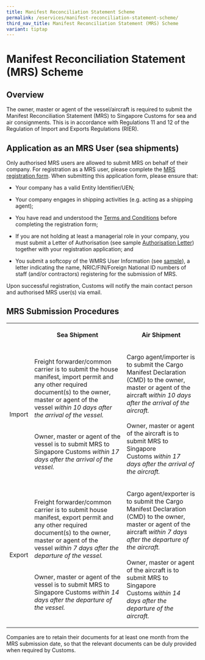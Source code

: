 ```yaml
---
title: Manifest Reconciliation Statement Scheme
permalink: /eservices/manifest-reconciliation-statement-scheme/
third_nav_title: Manifest Reconciliation Statement (MRS) Scheme
variant: tiptap
---
```

<h1>Manifest Reconciliation Statement (MRS) Scheme</h1>
<h2>Overview</h2>
<p>The owner, master or agent of the vessel/aircraft is required to submit
the Manifest Reconciliation Statement (MRS) to Singapore Customs for sea
and air consignments. This is in accordance with Regulations 11 and 12
of the Regulation of Import and Exports Regulations (RIER).</p>
<h2>Application as an MRS User (sea shipments)</h2>
<p>Only authorised MRS users are allowed to submit MRS on behalf of their
company. For registration as a MRS user, please complete the <a href="https://go.gov.sg/mrs-registration-form" rel="noopener noreferrer nofollow" target="_blank">MRS registration form</a>.
When submitting this application form, please ensure that:</p>
<ul data-tight="true" class="tight">
<li>
<p>Your company has a valid Entity Identifier/UEN;</p>
</li>
<li>
<p>Your company engages in shipping activities (e.g. acting as a shipping
agent);</p>
</li>
<li>
<p>You have read and understood the <a href="/eservices/manifest-reconciliation-statement-scheme/manifest-reconciliation-statement-scheme-terms-and-conditions" rel="noopener noreferrer nofollow" target="_blank">Terms and Conditions</a> before
completing the registration form;</p>
</li>
<li>
<p>If you are not holding at least a managerial role in your company, you
must submit a Letter of Authorisation (see sample <a href="/files/eservices/mrs_letter_of_authorisation_2019.docx" rel="noopener noreferrer nofollow" target="_blank">Authorisation Letter</a>)
together with your registration application; and</p>
</li>
<li>
<p>You submit a softcopy of the WMRS User Information (see <a href="/files/eservices/sample-letter.docx" rel="noopener noreferrer nofollow" target="_blank">sample</a>),
a letter indicating the name, NRIC/FIN/Foreign National ID numbers of staff
(and/or contractors) registering for the submission of MRS.</p>
</li>
</ul>
<p>Upon successful registration, Customs will notify the main contact person
and authorised MRS user(s) via email.</p>
<h2>MRS Submission Procedures</h2>
<table style="minWidth: 75px">
<colgroup>
<col>
<col>
<col>
</colgroup>
<tbody>
<tr>
<th rowspan="1" colspan="1">
<p></p>
</th>
<th rowspan="1" colspan="1">
<p>Sea Shipment</p>
</th>
<th rowspan="1" colspan="1">
<p>Air Shipment</p>
</th>
</tr>
<tr>
<td rowspan="1" colspan="1">
<p>Import</p>
</td>
<td rowspan="1" colspan="1">
<p>Freight forwarder/common carrier is to submit the house manifest, import
permit and any other required document(s) to the owner, master or agent
of the vessel&nbsp;<em>within 10 days after the arrival of the vessel.</em> 
<br>
</p>
<p>
<br>Owner, master or agent of the vessel is to submit MRS to Singapore Customs&nbsp;<em>within 17 days after the arrival of the vessel.</em>
</p>
</td>
<td rowspan="1" colspan="1">
<p>Cargo agent/importer is to submit the Cargo Manifest Declaration (CMD)
to the owner, master or agent of the aircraft&nbsp;<em>within 10 days after the arrival of the aircraft.</em> 
<br>
<br>Owner, master or agent of the aircraft is to submit MRS to Singapore Customs&nbsp;<em>within 17 days after the arrival of the aircraft.</em>
</p>
</td>
</tr>
<tr>
<td rowspan="1" colspan="1">
<p>Export</p>
</td>
<td rowspan="1" colspan="1">
<p>Freight forwarder/common carrier is to submit house manifest, export permit
and any other required document(s) to the owner, master or agent of the
vessel&nbsp;<em>within 7 days after the departure of the vessel.</em> 
<br>
</p>
<p>
<br>Owner, master or agent of the vessel is to submit MRS to Singapore Customs&nbsp;<em>within 14 days after the departure of the vessel.</em>
</p>
</td>
<td rowspan="1" colspan="1">
<p>Cargo agent/exporter is to submit the Cargo Manifest Declaration (CMD)
to the owner, master or agent of the aircraft&nbsp;<em>within 7 days after the departure of the aircraft.</em> 
<br>
<br>Owner, master or agent of the aircraft is to submit MRS to Singapore Customs&nbsp;<em>within 14 days after the departure of the aircraft.</em>
</p>
</td>
</tr>
</tbody>
</table>
<p>Companies are to retain their documents for at least one month from the
MRS submission date, so that the relevant documents can be duly provided
when required by Customs.</p>